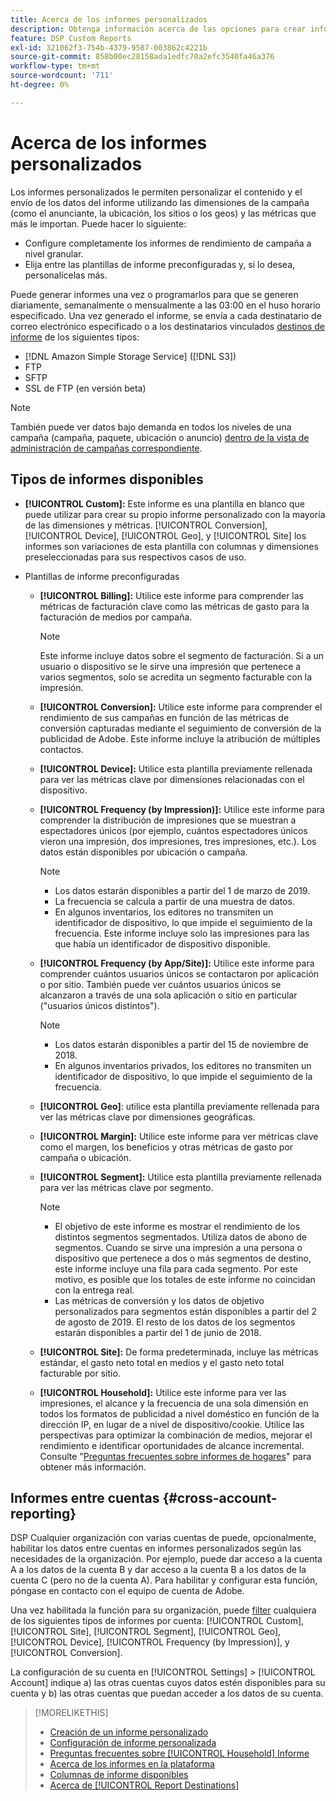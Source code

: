 ```yaml
---
title: Acerca de los informes personalizados
description: Obtenga información acerca de las opciones para crear informes personalizados manualmente o mediante plantillas de informe preconfiguradas.
feature: DSP Custom Reports
exl-id: 321062f3-754b-4379-9587-003862c4221b
source-git-commit: 858b00ec28158ada1edfc70a2efc3540fa46a376
workflow-type: tm+mt
source-wordcount: '711'
ht-degree: 0%

---
```


# Acerca de los informes personalizados

Los informes personalizados le permiten personalizar el contenido y el envío de los datos del informe utilizando las dimensiones de la campaña (como el anunciante, la ubicación, los sitios o los geos) y las métricas que más le importan. Puede hacer lo siguiente:

* Configure completamente los informes de rendimiento de campaña a nivel granular.
* Elija entre las plantillas de informe preconfiguradas y, si lo desea, personalícelas más.

Puede generar informes una vez o programarlos para que se generen diariamente, semanalmente o mensualmente a las 03:00 en el huso horario especificado. Una vez generado el informe, se envía a cada destinatario de correo electrónico especificado o a los destinatarios vinculados [destinos de informe](/help/dsp/reports/report-destinations/report-destination-about.md) de los siguientes tipos:

* [!DNL Amazon Simple Storage Service] ([!DNL S3])
* FTP
* SFTP
* SSL de FTP (en versión beta)

>[!NOTE]
>
>También puede ver datos bajo demanda en todos los niveles de una campaña (campaña, paquete, ubicación o anuncio) [dentro de la vista de administración de campañas correspondiente](/help/dsp/campaign-management/reports/campaign-reports-about.md).

## Tipos de informes disponibles

* **[!UICONTROL Custom]:** Este informe es una plantilla en blanco que puede utilizar para crear su propio informe personalizado con la mayoría de las dimensiones y métricas. [!UICONTROL Conversion], [!UICONTROL Device], [!UICONTROL Geo], y [!UICONTROL Site] los informes son variaciones de esta plantilla con columnas y dimensiones preseleccionadas para sus respectivos casos de uso.

* Plantillas de informe preconfiguradas

   * **[!UICONTROL Billing]:** Utilice este informe para comprender las métricas de facturación clave como las métricas de gasto para la facturación de medios por campaña.

      >[!NOTE]
      >
      >Este informe incluye datos sobre el segmento de facturación. Si a un usuario o dispositivo se le sirve una impresión que pertenece a varios segmentos, solo se acredita un segmento facturable con la impresión.

   * **[!UICONTROL Conversion]:** Utilice este informe para comprender el rendimiento de sus campañas en función de las métricas de conversión capturadas mediante el seguimiento de conversión de la publicidad de Adobe. Este informe incluye la atribución de múltiples contactos.

   * **[!UICONTROL Device]:** Utilice esta plantilla previamente rellenada para ver las métricas clave por dimensiones relacionadas con el dispositivo.

   * **[!UICONTROL Frequency (by Impression)]:** Utilice este informe para comprender la distribución de impresiones que se muestran a espectadores únicos (por ejemplo, cuántos espectadores únicos vieron una impresión, dos impresiones, tres impresiones, etc.). Los datos están disponibles por ubicación o campaña.

      >[!NOTE]
      >
      >* Los datos estarán disponibles a partir del 1 de marzo de 2019.
      >* La frecuencia se calcula a partir de una muestra de datos.
      >* En algunos inventarios, los editores no transmiten un identificador de dispositivo, lo que impide el seguimiento de la frecuencia. Este informe incluye solo las impresiones para las que había un identificador de dispositivo disponible.


   * **[!UICONTROL Frequency (by App/Site)]:** Utilice este informe para comprender cuántos usuarios únicos se contactaron por aplicación o por sitio. También puede ver cuántos usuarios únicos se alcanzaron a través de una sola aplicación o sitio en particular (&quot;usuarios únicos distintos&quot;).

      >[!NOTE]
      >
      >* Los datos estarán disponibles a partir del 15 de noviembre de 2018.
      >* En algunos inventarios privados, los editores no transmiten un identificador de dispositivo, lo que impide el seguimiento de la frecuencia.


   * **[!UICONTROL Geo]**: utilice esta plantilla previamente rellenada para ver las métricas clave por dimensiones geográficas.

   * **[!UICONTROL Margin]:** Utilice este informe para ver métricas clave como el margen, los beneficios y otras métricas de gasto por campaña o ubicación.

   * **[!UICONTROL Segment]:** Utilice esta plantilla previamente rellenada para ver las métricas clave por segmento.

      >[!NOTE]
      >
      >* El objetivo de este informe es mostrar el rendimiento de los distintos segmentos segmentados. Utiliza datos de abono de segmentos. Cuando se sirve una impresión a una persona o dispositivo que pertenece a dos o más segmentos de destino, este informe incluye una fila para cada segmento. Por este motivo, es posible que los totales de este informe no coincidan con la entrega real.
      >* Las métricas de conversión y los datos de objetivo personalizados para segmentos están disponibles a partir del 2 de agosto de 2019. El resto de los datos de los segmentos estarán disponibles a partir del 1 de junio de 2018.


   * **[!UICONTROL Site]:** De forma predeterminada, incluye las métricas estándar, el gasto neto total en medios y el gasto neto total facturable por sitio.

   * **[!UICONTROL Household]:** Utilice este informe para ver las impresiones, el alcance y la frecuencia de una sola dimensión en todos los formatos de publicidad a nivel doméstico en función de la dirección IP, en lugar de a nivel de dispositivo/cookie. Utilice las perspectivas para optimizar la combinación de medios, mejorar el rendimiento e identificar oportunidades de alcance incremental. Consulte &quot;[Preguntas frecuentes sobre informes de hogares](/help/dsp/reports/faq-household-report.md)&quot; para obtener más información.

## Informes entre cuentas {#cross-account-reporting}

DSP Cualquier organización con varias cuentas de puede, opcionalmente, habilitar los datos entre cuentas en informes personalizados según las necesidades de la organización. Por ejemplo, puede dar acceso a la cuenta A a los datos de la cuenta B y dar acceso a la cuenta B a los datos de la cuenta C (pero no de la cuenta A). Para habilitar y configurar esta función, póngase en contacto con el equipo de cuenta de Adobe.

Una vez habilitada la función para su organización, puede [filter](report-settings.md) cualquiera de los siguientes tipos de informes por cuenta:  [!UICONTROL Custom], [!UICONTROL Site], [!UICONTROL Segment], [!UICONTROL Geo], [!UICONTROL Device], [!UICONTROL Frequency (by Impression)], y [!UICONTROL Conversion].

La configuración de su cuenta en [!UICONTROL Settings] > [!UICONTROL Account] indique a) las otras cuentas cuyos datos estén disponibles para su cuenta y b) las otras cuentas que puedan acceder a los datos de su cuenta.

>[!MORELIKETHIS]
>
>* [Creación de un informe personalizado](/help/dsp/reports/report-create.md)
>* [Configuración de informe personalizada](/help/dsp/reports/report-settings.md)
>* [Preguntas frecuentes sobre [!UICONTROL Household] Informe](/help/dsp/reports/faq-household-report.md)
>* [Acerca de los informes en la plataforma](/help/dsp/campaign-management/reports/campaign-reports-about.md)
>* [Columnas de informe disponibles](/help/dsp/reports/report-columns.md)
>* [Acerca de [!UICONTROL Report Destinations]](/help/dsp/reports/report-destinations/report-destination-about.md)

